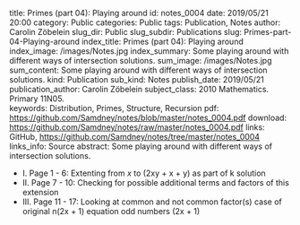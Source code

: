 title:      		Primes (part 04): Playing around
id:                 notes_0004
date:       		2019/05/21 20:00
category:		    Public
categories:		    Public
tags:       		Publication, Notes
author:     		Carolin Zöbelein
slug_dir:           Public
slug_subdir:        Publications
slug:       		Primes-part-04-Playing-around
index_title:		Primes (part 04): Playing around
index_image:        /images/Notes.jpg
index_summary:		Some playing around with different ways of intersection solutions.
sum_image:			/images/Notes.jpg
sum_content:		Some playing around with different ways of intersection solutions.
kind:               Publication
sub_kind:           Notes
publish_date:       2019/05/21
publication_author: Carolin Zöbelein
subject_class:      2010 Mathematics. Primary 11N05.	
keywords:           Distribution, Primes, Structure, Recursion
pdf:                https://github.com/Samdney/notes/blob/master/notes_0004.pdf
download:           https://github.com/Samdney/notes/raw/master/notes_0004.pdf
links:              GitHub, https://github.com/Samdney/notes/tree/master/notes_0004
links_info:         Source
abstract:           Some playing around with different ways of intersection solutions.


* I. Page 1 - 6: Extenting from $x$ to (2xy + x + y) as part of k solution 
* II. Page 7 - 10: Checking for possible additional terms and factors of this extension
* III. Page 11 - 17: Looking at common and not common factor(s) case of original n(2x + 1) equation odd numbers (2x + 1)

